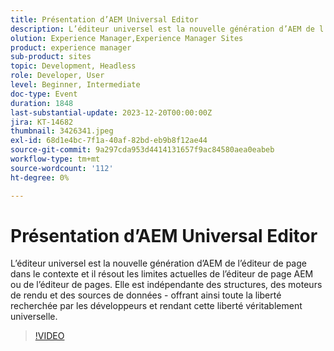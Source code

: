 ```yaml
---
title: Présentation d’AEM Universal Editor
description: L’éditeur universel est la nouvelle génération d’AEM de l’éditeur de page dans le contexte et il résout les limites actuelles de l’éditeur de page AEM ou de l’éditeur de pages. Elle est indépendante des structures, des moteurs de rendu et des sources de données - offrant ainsi toute la liberté recherchée par les développeurs et rendant cette liberté véritablement universelle.
olution: Experience Manager,Experience Manager Sites
product: experience manager
sub-product: sites
topic: Development, Headless
role: Developer, User
level: Beginner, Intermediate
doc-type: Event
duration: 1848
last-substantial-update: 2023-12-20T00:00:00Z
jira: KT-14682
thumbnail: 3426341.jpeg
exl-id: 68d1e4bc-7f1a-40af-82bd-eb9b8f12ae44
source-git-commit: 9a297cda953d4414131657f9ac84580aea0eabeb
workflow-type: tm+mt
source-wordcount: '112'
ht-degree: 0%

---
```


# Présentation d’AEM Universal Editor

L’éditeur universel est la nouvelle génération d’AEM de l’éditeur de page dans le contexte et il résout les limites actuelles de l’éditeur de page AEM ou de l’éditeur de pages. Elle est indépendante des structures, des moteurs de rendu et des sources de données - offrant ainsi toute la liberté recherchée par les développeurs et rendant cette liberté véritablement universelle.

>[!VIDEO](https://video.tv.adobe.com/v/3456469/?learn=on&captions=fre_fr)
